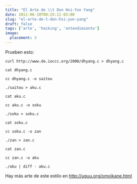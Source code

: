 ```yaml
---
title: "El Arte de \\t Don Hsi-Yun Yang"
date: 2011-06-10T08:25:11-03:00
slug: "el-arte-de-t-don-hsi-yun-yang"
draft: false
tags: ['arte', 'hacking', 'entendimiento']
image:
  placement: 3
---
```


Prueben esto:

    curl http://www.de.ioccc.org/2000/dhyang.c > dhyang.c

    cat dhyang.c

    cc dhyang.c -o saitou 

    ./saitou > aku.c

    cat aku.c 

    cc aku.c -o soku 

    ./soku > soku.c 

    cat soku.c 

    cc soku.c -o zan 

    ./zan > zan.c 

    cat zan.c 

    cc zan.c -o aku 

    ./aku | diff - aku.c

Hay más arte de este estilo en <http://uguu.org/omoikane.html>
